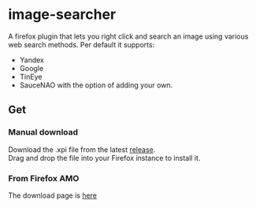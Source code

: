 # image-searcher
A firefox plugin that lets you right click and search an image using various web search methods. Per default it supports:
* Yandex
* Google
* TinEye
* SauceNAO
with the option of adding your own.

## Get
### Manual download
Download the .xpi file from the latest [release](https://github.com/TheNamlessGuy/image-searcher/releases).  
Drag and drop the file into your Firefox instance to install it.

### From Firefox AMO
The download page is [here](https://addons.mozilla.org/firefox/addon/namless-image-searcher/)